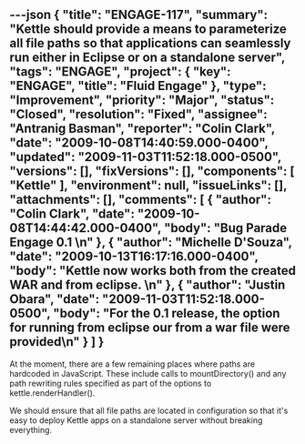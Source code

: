 ---json
{
  "title": "ENGAGE-117",
  "summary": "Kettle should provide a means to parameterize all file paths so that applications can seamlessly run either in Eclipse or on a standalone server",
  "tags": "ENGAGE",
  "project": {
    "key": "ENGAGE",
    "title": "Fluid Engage"
  },
  "type": "Improvement",
  "priority": "Major",
  "status": "Closed",
  "resolution": "Fixed",
  "assignee": "Antranig Basman",
  "reporter": "Colin Clark",
  "date": "2009-10-08T14:40:59.000-0400",
  "updated": "2009-11-03T11:52:18.000-0500",
  "versions": [],
  "fixVersions": [],
  "components": [
    "Kettle"
  ],
  "environment": null,
  "issueLinks": [],
  "attachments": [],
  "comments": [
    {
      "author": "Colin Clark",
      "date": "2009-10-08T14:44:42.000-0400",
      "body": "Bug Parade Engage 0.1&#x20;\n"
    },
    {
      "author": "Michelle D'Souza",
      "date": "2009-10-13T16:17:16.000-0400",
      "body": "Kettle now works both from the created WAR and from eclipse.&#x20;\n"
    },
    {
      "author": "Justin Obara",
      "date": "2009-11-03T11:52:18.000-0500",
      "body": "For the 0.1 release, the option for running from eclipse our from a war file were provided\n"
    }
  ]
}
---
At the moment, there are a few remaining places where paths are hardcoded in JavaScript. These include calls to mountDirectory() and any path rewriting rules specified as part of the options to kettle.renderHandler().

We should ensure that all file paths are located in configuration so that it's easy to deploy Kettle apps on a standalone server without breaking everything.

        